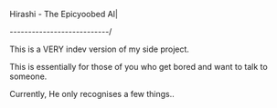 Hirashi - The Epicyoobed AI|

---------------------------/



This is a VERY indev version of my side project.

This is essentially for those of you who get bored and want to talk to someone.


Currently, He only recognises a few things..
